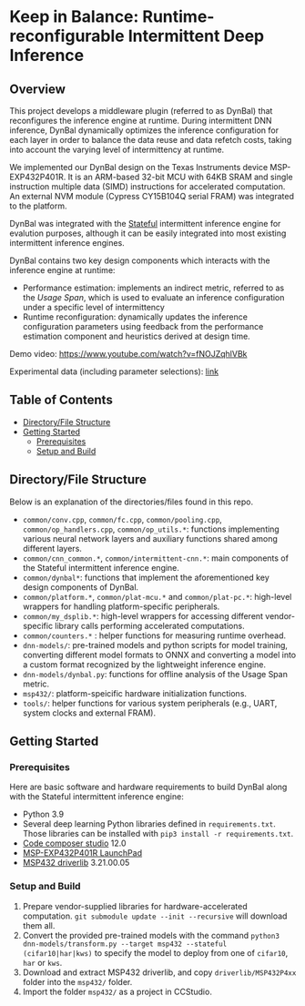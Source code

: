 # Keep in Balance: Runtime-reconfigurable Intermittent Deep Inference

<!-- ABOUT THE PROJECT -->
## Overview

This project develops a middleware plugin (referred to as DynBal) that reconfigures the inference engine at runtime. During intermittent DNN inference, DynBal dynamically optimizes the inference configuration for each layer in order to balance the data reuse and data refetch costs, taking into account the varying level of intermittency at runtime. 

We implemented our DynBal design on the Texas Instruments device MSP-EXP432P401R. It is an ARM-based 32-bit MCU with 64KB SRAM and single instruction multiple data (SIMD) instructions for accelerated computation. An external NVM module (Cypress CY15B104Q serial FRAM) was integrated to the platform. 

DynBal was integrated with the [Stateful](https://github.com/EMCLab-Sinica/Stateful-CNN) intermittent inference engine for evalution purposes, although it can be easily integrated into most existing intermittent inference engines. 

DynBal contains two key design components which interacts with the inference engine at runtime:

* Performance estimation: implements an indirect metric, referred to as the _Usage Span_, which is used to evaluate an inference configuration under a specific level of intermittency
* Runtime reconfiguration: dynamically updates the inference configuration parameters using feedback from the performance estimation component and heuristics derived at design time. 


<!-- For more technical details, please refer to our paper **TODO**. -->

Demo video: https://www.youtube.com/watch?v=fNOJZqhlVBk

Experimental data (including parameter selections): [link](https://docs.google.com/spreadsheets/d/1DgIscGiCIisK8RUS3iKOw_dN55UL0F0h/edit?usp=share_link&ouid=118305948703170588577&rtpof=true&sd=true)

<!-- TABLE OF CONTENTS -->
## Table of Contents

* [Directory/File Structure](#directory/file-structure)
* [Getting Started](#getting-started)
  * [Prerequisites](#prerequisites)
  * [Setup and Build](#setup-and-build)

## Directory/File Structure

Below is an explanation of the directories/files found in this repo.

* `common/conv.cpp`, `common/fc.cpp`, `common/pooling.cpp`, `common/op_handlers.cpp`, `common/op_utils.*`: functions implementing various neural network layers and auxiliary functions shared among different layers.
* `common/cnn_common.*`, `common/intermittent-cnn.*`: main components of the Stateful intermittent inference engine.
* `common/dynbal*`: functions that implement the aforementioned key design components of DynBal.
* `common/platform.*`, `common/plat-mcu.*` and `common/plat-pc.*`: high-level wrappers for handling platform-specific peripherals.
* `common/my_dsplib.*`: high-level wrappers for accessing different vendor-specific library calls performing accelerated computations.
* `common/counters.*` : helper functions for measuring runtime overhead.
* `dnn-models/`: pre-trained models and python scripts for model training, converting different model formats to ONNX and converting a model into a custom format recognized by the lightweight inference engine.
* `dnn-models/dynbal.py`: functions for offline analysis of the Usage Span metric.
* `msp432/`: platform-speicific hardware initialization functions.
* `tools/`: helper functions for various system peripherals (e.g., UART, system clocks and external FRAM).

## Getting Started

### Prerequisites

Here are basic software and hardware requirements to build DynBal along with the Stateful intermittent inference engine:

* Python 3.9
* Several deep learning Python libraries defined in `requirements.txt`. Those libraries can be installed with `pip3 install -r requirements.txt`.
* [Code composer studio](https://www.ti.com/tool/CCSTUDIO) 12.0
* [MSP-EXP432P401R LaunchPad](https://www.ti.com/tool/MSP-EXP432P401R)
* [MSP432 driverlib](https://www.ti.com/tool/MSPDRIVERLIB) 3.21.00.05

### Setup and Build

1. Prepare vendor-supplied libraries for hardware-accelerated computation. `git submodule update --init --recursive` will download them all.
1. Convert the provided pre-trained models with the command `python3 dnn-models/transform.py --target msp432 --stateful (cifar10|har|kws)` to specify the model to deploy from one of `cifar10`, `har` or `kws`.
1. Download and extract MSP432 driverlib, and copy `driverlib/MSP432P4xx` folder into the `msp432/` folder.
1. Import the folder `msp432/` as a project in CCStudio.
